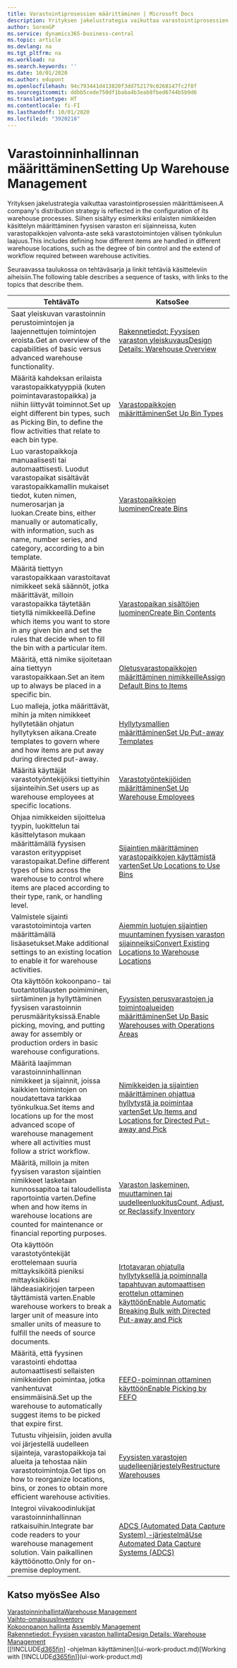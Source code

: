 ```yaml
---
title: Varastointiprosessien määrittäminen | Microsoft Docs
description: Yrityksen jakelustrategia vaikuttaa varastointiprosessien määrittämiseen. Siihen sisältyy esimerkiksi erilaisten nimikkeiden käsittelyn määrittäminen fyysisen varaston eri sijainneissa, kuten varastopaikkojen valvonta-aste sekä varastotoimintojen välisen työnkulun laajuus.
author: SorenGP
ms.service: dynamics365-business-central
ms.topic: article
ms.devlang: na
ms.tgt_pltfrm: na
ms.workload: na
ms.search.keywords: ''
ms.date: 10/01/2020
ms.author: edupont
ms.openlocfilehash: 94c793441d413820f3dd752179c0268147fc2f8f
ms.sourcegitcommit: ddbb5cede750df1baba4b3eab8fbed6744b5b9d6
ms.translationtype: HT
ms.contentlocale: fi-FI
ms.lasthandoff: 10/01/2020
ms.locfileid: "3920218"
---
```

# <a name="setting-up-warehouse-management"></a><span data-ttu-id="416ab-104">Varastoinninhallinnan määrittäminen</span><span class="sxs-lookup"><span data-stu-id="416ab-104">Setting Up Warehouse Management</span></span>
<span data-ttu-id="416ab-105">Yrityksen jakelustrategia vaikuttaa varastointiprosessien määrittämiseen.</span><span class="sxs-lookup"><span data-stu-id="416ab-105">A company's distribution strategy is reflected in the configuration of its warehouse processes.</span></span> <span data-ttu-id="416ab-106">Siihen sisältyy esimerkiksi erilaisten nimikkeiden käsittelyn määrittäminen fyysisen varaston eri sijainneissa, kuten varastopaikkojen valvonta-aste sekä varastotoimintojen välisen työnkulun laajuus.</span><span class="sxs-lookup"><span data-stu-id="416ab-106">This includes defining how different items are handled in different warehouse locations, such as the degree of bin control and the extend of workflow required between warehouse activities.</span></span>  

 <span data-ttu-id="416ab-107">Seuraavassa taulukossa on tehtäväsarja ja linkit tehtäviä käsitteleviin aiheisiin.</span><span class="sxs-lookup"><span data-stu-id="416ab-107">The following table describes a sequence of tasks, with links to the topics that describe them.</span></span>   

|<span data-ttu-id="416ab-108">**Tehtävä**</span><span class="sxs-lookup"><span data-stu-id="416ab-108">**To**</span></span>|<span data-ttu-id="416ab-109">**Katso**</span><span class="sxs-lookup"><span data-stu-id="416ab-109">**See**</span></span>|  
|------------|-------------|  
|<span data-ttu-id="416ab-110">Saat yleiskuvan varastoinnin perustoimintojen ja laajennettujen toimintojen eroista.</span><span class="sxs-lookup"><span data-stu-id="416ab-110">Get an overview of the capabilities of basic versus advanced warehouse functionality.</span></span>|[<span data-ttu-id="416ab-111">Rakennetiedot: Fyysisen varaston yleiskuvaus</span><span class="sxs-lookup"><span data-stu-id="416ab-111">Design Details: Warehouse Overview</span></span>](design-details-warehouse-overview.md)|  
|<span data-ttu-id="416ab-112">Määritä kahdeksan erilaista varastopaikkatyyppiä (kuten poimintavarastopaikka) ja niihin liittyvät toiminnot.</span><span class="sxs-lookup"><span data-stu-id="416ab-112">Set up eight different bin types, such as Picking Bin, to define the flow activities that relate to each bin type.</span></span>|[<span data-ttu-id="416ab-113">Varastopaikkojen määrittäminen</span><span class="sxs-lookup"><span data-stu-id="416ab-113">Set Up Bin Types</span></span>](warehouse-how-to-set-up-bin-types.md)|  
|<span data-ttu-id="416ab-114">Luo varastopaikkoja manuaalisesti tai automaattisesti. Luodut varastopaikat sisältävät varastopaikkamallin mukaiset tiedot, kuten nimen, numerosarjan ja luokan.</span><span class="sxs-lookup"><span data-stu-id="416ab-114">Create bins, either manually or automatically, with information, such as name, number series, and category, according to a bin template.</span></span>|[<span data-ttu-id="416ab-115">Varastopaikkojen luominen</span><span class="sxs-lookup"><span data-stu-id="416ab-115">Create Bins</span></span>](warehouse-how-to-create-individual-bins.md)|  
|<span data-ttu-id="416ab-116">Määritä tiettyyn varastopaikkaan varastoitavat nimikkeet sekä säännöt, jotka määrittävät, milloin varastopaikka täytetään tietyllä nimikkeellä.</span><span class="sxs-lookup"><span data-stu-id="416ab-116">Define which items you want to store in any given bin and set the rules that decide when to fill the bin with a particular item.</span></span>|[<span data-ttu-id="416ab-117">Varastopaikan sisältöjen luominen</span><span class="sxs-lookup"><span data-stu-id="416ab-117">Create Bin Contents</span></span>](warehouse-how-to-set-up-bin-contents.md)|  
|<span data-ttu-id="416ab-118">Määritä, että nimike sijoitetaan aina tiettyyn varastopaikkaan.</span><span class="sxs-lookup"><span data-stu-id="416ab-118">Set an item up to always be placed in a specific bin.</span></span>|[<span data-ttu-id="416ab-119">Oletusvarastopaikkojen määrittäminen nimikkeille</span><span class="sxs-lookup"><span data-stu-id="416ab-119">Assign Default Bins to Items</span></span>](warehouse-how-to-assign-default-bins-to-items.md)|
|<span data-ttu-id="416ab-120">Luo malleja, jotka määrittävät, mihin ja miten nimikkeet hyllytetään ohjatun hyllytyksen aikana.</span><span class="sxs-lookup"><span data-stu-id="416ab-120">Create templates to govern where and how items are put away during directed put-away.</span></span>|[<span data-ttu-id="416ab-121">Hyllytysmallien määrittäminen</span><span class="sxs-lookup"><span data-stu-id="416ab-121">Set Up Put-away Templates</span></span>](warehouse-how-to-set-up-put-away-templates.md)|
|<span data-ttu-id="416ab-122">Määritä käyttäjät varastotyöntekijöiksi tiettyihin sijainteihin.</span><span class="sxs-lookup"><span data-stu-id="416ab-122">Set users up as warehouse employees at specific locations.</span></span>|[<span data-ttu-id="416ab-123">Varastotyöntekijöiden määrittäminen</span><span class="sxs-lookup"><span data-stu-id="416ab-123">Set Up Warehouse Employees</span></span>](warehouse-how-to-set-up-warehouse-employees.md)|
|<span data-ttu-id="416ab-124">Ohjaa nimikkeiden sijoittelua tyypin, luokittelun tai käsittelytason mukaan määrittämällä fyysisen varaston erityyppiset varastopaikat.</span><span class="sxs-lookup"><span data-stu-id="416ab-124">Define different types of bins across the warehouse to control where items are placed according to their type, rank, or handling level.</span></span>|[<span data-ttu-id="416ab-125">Sijaintien määrittäminen varastopaikkojen käyttämistä varten</span><span class="sxs-lookup"><span data-stu-id="416ab-125">Set Up Locations to Use Bins</span></span>](warehouse-how-to-set-up-locations-to-use-bins.md)|
|<span data-ttu-id="416ab-126">Valmistele sijainti varastotoimintoja varten määrittämällä lisäasetukset.</span><span class="sxs-lookup"><span data-stu-id="416ab-126">Make additional settings to an existing location to enable it for warehouse activities.</span></span>|[<span data-ttu-id="416ab-127">Aiemmin luotujen sijaintien muuntaminen fyysisen varaston sijainneiksi</span><span class="sxs-lookup"><span data-stu-id="416ab-127">Convert Existing Locations to Warehouse Locations</span></span>](warehouse-how-to-convert-existing-locations-to-warehouse-locations.md)|
|<span data-ttu-id="416ab-128">Ota käyttöön kokoonpano- tai tuotantotilausten poimiminen, siirtäminen ja hyllyttäminen fyysisen varastoinnin perusmäärityksissä.</span><span class="sxs-lookup"><span data-stu-id="416ab-128">Enable picking, moving, and putting away for assembly or production orders in basic warehouse configurations.</span></span>|[<span data-ttu-id="416ab-129">Fyysisten perusvarastojen ja toimintoalueiden määrittäminen</span><span class="sxs-lookup"><span data-stu-id="416ab-129">Set Up Basic Warehouses with Operations Areas</span></span>](warehouse-how-to-set-up-basic-warehouses-with-operations-areas.md)|  
|<span data-ttu-id="416ab-130">Määritä laajimman varastoinninhallinnan nimikkeet ja sijainnit, joissa kaikkien toimintojen on noudatettava tarkkaa työnkulkua.</span><span class="sxs-lookup"><span data-stu-id="416ab-130">Set items and locations up for the most advanced scope of warehouse management where all activities must follow a strict workflow.</span></span>|[<span data-ttu-id="416ab-131">Nimikkeiden ja sijaintien määrittäminen ohjattua hyllytystä ja poimintaa varten</span><span class="sxs-lookup"><span data-stu-id="416ab-131">Set Up Items and Locations for Directed Put-away and Pick</span></span>](warehouse-how-to-set-up-items-for-directed-put-away-and-pick.md)|  
|<span data-ttu-id="416ab-132">Määritä, milloin ja miten fyysisen varaston sijaintien nimikkeet lasketaan kunnossapitoa tai taloudellista raportointia varten.</span><span class="sxs-lookup"><span data-stu-id="416ab-132">Define when and how items in warehouse locations are counted for maintenance or financial reporting purposes.</span></span>|[<span data-ttu-id="416ab-133">Varaston laskeminen, muuttaminen tai uudelleenluokitus</span><span class="sxs-lookup"><span data-stu-id="416ab-133">Count, Adjust, or Reclassify Inventory</span></span>](inventory-how-count-adjust-reclassify.md)|
|<span data-ttu-id="416ab-134">Ota käyttöön varastotyöntekijät erottelemaan suuria mittayksiköitä pieniksi mittayksiköiksi lähdeasiakirjojen tarpeen täyttämistä varten.</span><span class="sxs-lookup"><span data-stu-id="416ab-134">Enable warehouse workers to break a larger unit of measure into smaller units of measure to fulfill the needs of source documents.</span></span>|[<span data-ttu-id="416ab-135">Irtotavaran ohjatulla hyllytyksellä ja poiminnalla tapahtuvan automaattisen erottelun ottaminen käyttöön</span><span class="sxs-lookup"><span data-stu-id="416ab-135">Enable Automatic Breaking Bulk with Directed Put-away and Pick</span></span>](warehouse-enable-automatic-breaking-bulk-with-directed-put-away-and-pick.md)|  
|<span data-ttu-id="416ab-136">Määritä, että fyysinen varastointi ehdottaa automaattisesti sellaisten nimikkeiden poimintaa, jotka vanhentuvat ensimmäisinä.</span><span class="sxs-lookup"><span data-stu-id="416ab-136">Set up the warehouse to automatically suggest items to be picked that expire first.</span></span>|[<span data-ttu-id="416ab-137">FEFO-poiminnan ottaminen käyttöön</span><span class="sxs-lookup"><span data-stu-id="416ab-137">Enable Picking by FEFO</span></span>](warehouse-picking-by-fefo.md)|
|<span data-ttu-id="416ab-138">Tutustu vihjeisiin, joiden avulla voi järjestellä uudelleen sijainteja, varastopaikkoja tai alueita ja tehostaa näin varastotoimintoja.</span><span class="sxs-lookup"><span data-stu-id="416ab-138">Get tips on how to reorganize locations, bins, or zones to obtain more efficient warehouse activities.</span></span>|[<span data-ttu-id="416ab-139">Fyysisten varastojen uudelleenjärjestely</span><span class="sxs-lookup"><span data-stu-id="416ab-139">Restructure Warehouses</span></span>](warehouse-how-to-restructure-warehouses.md)|
|<span data-ttu-id="416ab-140">Integroi viivakoodinlukijat varastoinninhallinnan ratkaisuihin.</span><span class="sxs-lookup"><span data-stu-id="416ab-140">Integrate bar code readers to your warehouse management solution.</span></span> <span data-ttu-id="416ab-141">Vain paikallinen käyttöönotto.</span><span class="sxs-lookup"><span data-stu-id="416ab-141">Only for on-premise deployment.</span></span>|[<span data-ttu-id="416ab-142">ADCS (Automated Data Capture System) -järjestelmä</span><span class="sxs-lookup"><span data-stu-id="416ab-142">Use Automated Data Capture Systems (ADCS)</span></span>](warehouse-use-automated-data-capture-systems-adcs.md)|

## <a name="see-also"></a><span data-ttu-id="416ab-143">Katso myös</span><span class="sxs-lookup"><span data-stu-id="416ab-143">See Also</span></span>  
[<span data-ttu-id="416ab-144">Varastoinninhallinta</span><span class="sxs-lookup"><span data-stu-id="416ab-144">Warehouse Management</span></span>](warehouse-manage-warehouse.md)  
[<span data-ttu-id="416ab-145">Vaihto-omaisuus</span><span class="sxs-lookup"><span data-stu-id="416ab-145">Inventory</span></span>](inventory-manage-inventory.md)  
<span data-ttu-id="416ab-146">[Kokoonpanon hallinta](assembly-assemble-items.md)  </span><span class="sxs-lookup"><span data-stu-id="416ab-146">[Assembly Management](assembly-assemble-items.md)  </span></span>  
[<span data-ttu-id="416ab-147">Rakennetiedot: Fyysisen varaston hallinta</span><span class="sxs-lookup"><span data-stu-id="416ab-147">Design Details: Warehouse Management</span></span>](design-details-warehouse-management.md)  
<span data-ttu-id="416ab-148">[[!INCLUDE[d365fin](includes/d365fin_md.md)] -ohjelman käyttäminen](ui-work-product.md)</span><span class="sxs-lookup"><span data-stu-id="416ab-148">[Working with [!INCLUDE[d365fin](includes/d365fin_md.md)]](ui-work-product.md)</span></span>
